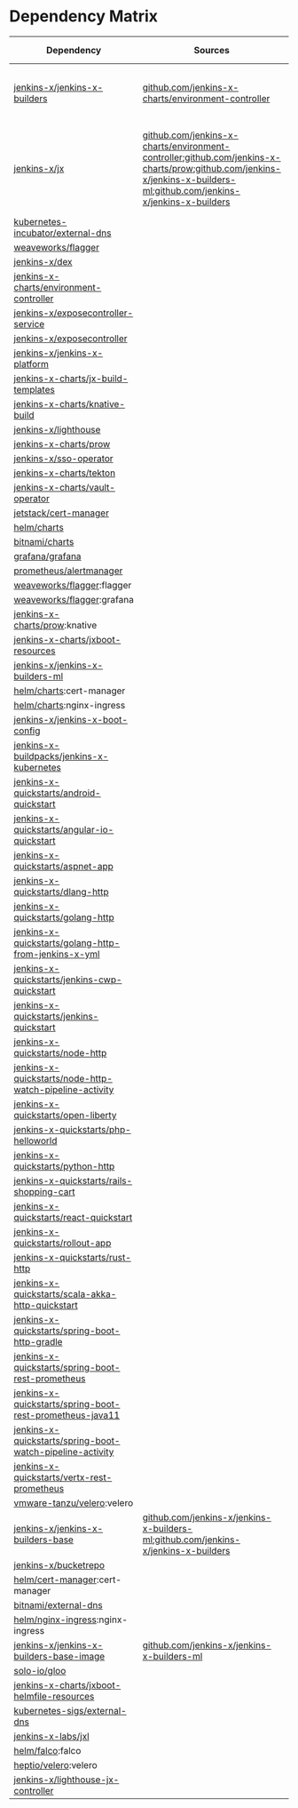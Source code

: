 # Dependency Matrix

Dependency | Sources | Version | Mismatched versions
---------- | ------- | ------- | -------------------
[jenkins-x/jenkins-x-builders](https://github.com/jenkins-x/jenkins-x-builders.git) | [github.com/jenkins-x-charts/environment-controller](https://github.com/jenkins-x-charts/environment-controller) | [2.1.150-769](https://github.com/jenkins-x/jenkins-x-builders/releases/tag/v2.1.150-769) | **0.1.758**: [github.com/jenkins-x-charts/environment-controller](https://github.com/jenkins-x-charts/environment-controller)
[jenkins-x/jx](https://github.com/jenkins-x/jx) | [github.com/jenkins-x-charts/environment-controller](https://github.com/jenkins-x-charts/environment-controller);[github.com/jenkins-x-charts/prow](https://github.com/jenkins-x-charts/prow);[github.com/jenkins-x/jenkins-x-builders-ml](https://github.com/jenkins-x/jenkins-x-builders-ml.git);[github.com/jenkins-x/jenkins-x-builders](https://github.com/jenkins-x/jenkins-x-builders.git) | [2.1.150](https://github.com/jenkins-x/jx/releases/tag/v2.1.150) | **2.0.806**: [github.com/jenkins-x-charts/environment-controller](https://github.com/jenkins-x-charts/environment-controller)<br>**2.1.45**: [github.com/jenkins-x-charts/prow](https://github.com/jenkins-x-charts/prow)
[kubernetes-incubator/external-dns](https://github.com/kubernetes-incubator/external-dns) |  | [2.19.1]() | 
[weaveworks/flagger](https://github.com/weaveworks/flagger) |  | [1.3.0]() | 
[jenkins-x/dex](https://github.com/jenkins-x/dex) |  | [2.13.23]() | 
[jenkins-x-charts/environment-controller](https://github.com/jenkins-x-charts/environment-controller) |  | [0.0.867](https://github.com/jenkins-x-charts/environment-controller/releases/tag/v0.0.867) | 
[jenkins-x/exposecontroller-service](https://github.com/jenkins-x/exposecontroller-service) |  | [1.0.7]() | 
[jenkins-x/exposecontroller](https://github.com/jenkins-x/exposecontroller) |  | [2.3.118](https://github.com/jenkins-x/exposecontroller/releases/tag/v2.3.118) | 
[jenkins-x/jenkins-x-platform](https://github.com/jenkins-x/jenkins-x-platform) |  | [2.0.2405](https://github.com/jenkins-x/jenkins-x-platform/releases/tag/v2.0.2405) | 
[jenkins-x-charts/jx-build-templates](https://github.com/jenkins-x-charts/jx-build-templates) |  | [0.0.1505]() | 
[jenkins-x-charts/knative-build](https://github.com/jenkins-x-charts/knative-build) |  | [0.1.19]() | 
[jenkins-x/lighthouse](https://github.com/jenkins-x/lighthouse) |  | [0.0.850]() | 
[jenkins-x-charts/prow](https://github.com/jenkins-x-charts/prow) |  | [0.0.1773](https://github.com/jenkins-x-charts/prow/releases/tag/v0.0.1773) | 
[jenkins-x/sso-operator](https://github.com/jenkins-x/sso-operator) |  | [1.2.50]() | 
[jenkins-x-charts/tekton](https://github.com/jenkins-x-charts/tekton) |  | [0.0.63]() | 
[jenkins-x-charts/vault-operator](https://github.com/jenkins-x-charts/vault-operator) |  | [0.3.3]() | 
[jetstack/cert-manager](https://github.com/jetstack/cert-manager) |  | [v0.9.1](https://github.com/jetstack/cert-manager/releases/tag/v0.9.1) | 
[helm/charts](https://github.com/helm/charts/tree/master/stable/nginx-ingress) |  | [1.17.1]() | 
[bitnami/charts](https://github.com/bitnami/charts/tree/master/bitnami/external-dns) |  | [2.10.2]() | 
[grafana/grafana](https://github.com/grafana/grafana) |  | [5.5.7]() | 
[prometheus/alertmanager](https://github.com/prometheus/alertmanager) |  | [11.12.1]() | 
[weaveworks/flagger](https://github.com/weaveworks/flagger):flagger |  | [1.2.0](https://github.com/weaveworks/flagger/releases/tag/v1.2.0) | 
[weaveworks/flagger](https://github.com/weaveworks/flagger):grafana |  | [1.5.0]() | 
[jenkins-x-charts/prow](https://github.com/jenkins-x-charts/prow):knative |  | []() | 
[jenkins-x-charts/jxboot-resources](https://github.com/jenkins-x-charts/jxboot-resources) |  | [0.0.43]() | 
[jenkins-x/jenkins-x-builders-ml](https://github.com/jenkins-x/jenkins-x-builders-ml.git) |  | [0.1.1313](https://github.com/jenkins-x/jenkins-x-builders-ml/releases/tag/v0.1.1313) | 
[helm/charts](https://github.com/helm/charts/tree/master/stable/cert-manager):cert-manager |  | [0.6.7]() | 
[helm/charts](https://github.com/helm/charts/tree/master/stable/nginx-ingress):nginx-ingress |  | [1.24.7]() | 
[jenkins-x/jenkins-x-boot-config](https://github.com/jenkins-x/jenkins-x-boot-config) |  | [1.0.101](https://github.com/jenkins-x/jenkins-x-boot-config/releases/tag/v1.0.101) | 
[jenkins-x-buildpacks/jenkins-x-kubernetes](https://github.com/jenkins-x-buildpacks/jenkins-x-kubernetes) |  | [1.0.0](https://github.com/jenkins-x-buildpacks/jenkins-x-kubernetes/releases/tag/v1.0.0) | 
[jenkins-x-quickstarts/android-quickstart](https://github.com/jenkins-x-quickstarts/android-quickstart.git) |  | [1.0.0+d9e925718]() | 
[jenkins-x-quickstarts/angular-io-quickstart](https://github.com/jenkins-x-quickstarts/angular-io-quickstart.git) |  | [1.0.0+bec4b999a]() | 
[jenkins-x-quickstarts/aspnet-app](https://github.com/jenkins-x-quickstarts/aspnet-app.git) |  | [1.0.0+ce1da4a8f]() | 
[jenkins-x-quickstarts/dlang-http](https://github.com/jenkins-x-quickstarts/dlang-http.git) |  | [1.0.0+280f378d2]() | 
[jenkins-x-quickstarts/golang-http](https://github.com/jenkins-x-quickstarts/golang-http.git) |  | [1.0.0+068a14d5f]() | 
[jenkins-x-quickstarts/golang-http-from-jenkins-x-yml](https://github.com/jenkins-x-quickstarts/golang-http-from-jenkins-x-yml.git) |  | [1.0.0+ec39bbfac]() | 
[jenkins-x-quickstarts/jenkins-cwp-quickstart](https://github.com/jenkins-x-quickstarts/jenkins-cwp-quickstart.git) |  | [1.0.0+47fa4d9cd]() | 
[jenkins-x-quickstarts/jenkins-quickstart](https://github.com/jenkins-x-quickstarts/jenkins-quickstart.git) |  | [1.0.0+f31f27201]() | 
[jenkins-x-quickstarts/node-http](https://github.com/jenkins-x-quickstarts/node-http.git) |  | [1.0.0+3ed56e893]() | 
[jenkins-x-quickstarts/node-http-watch-pipeline-activity](https://github.com/jenkins-x-quickstarts/node-http-watch-pipeline-activity.git) |  | [1.0.0+09c7ed32d]() | 
[jenkins-x-quickstarts/open-liberty](https://github.com/jenkins-x-quickstarts/open-liberty.git) |  | [1.0.0+c21a1e0bf]() | 
[jenkins-x-quickstarts/php-helloworld](https://github.com/jenkins-x-quickstarts/php-helloworld.git) |  | [1.0.0+386ed8293]() | 
[jenkins-x-quickstarts/python-http](https://github.com/jenkins-x-quickstarts/python-http.git) |  | [1.0.0+ed258a723]() | 
[jenkins-x-quickstarts/rails-shopping-cart](https://github.com/jenkins-x-quickstarts/rails-shopping-cart.git) |  | [1.0.0+2712fbe9e]() | 
[jenkins-x-quickstarts/react-quickstart](https://github.com/jenkins-x-quickstarts/react-quickstart.git) |  | [1.0.0+f1e295591]() | 
[jenkins-x-quickstarts/rollout-app](https://github.com/jenkins-x-quickstarts/rollout-app.git) |  | [1.0.0+953a29100]() | 
[jenkins-x-quickstarts/rust-http](https://github.com/jenkins-x-quickstarts/rust-http.git) |  | [1.0.0+6a2f622ca]() | 
[jenkins-x-quickstarts/scala-akka-http-quickstart](https://github.com/jenkins-x-quickstarts/scala-akka-http-quickstart.git) |  | [1.0.0+d52c41a04]() | 
[jenkins-x-quickstarts/spring-boot-http-gradle](https://github.com/jenkins-x-quickstarts/spring-boot-http-gradle.git) |  | [1.0.0+6f0115ab3]() | 
[jenkins-x-quickstarts/spring-boot-rest-prometheus](https://github.com/jenkins-x-quickstarts/spring-boot-rest-prometheus.git) |  | [1.0.0+6c43e1d94]() | 
[jenkins-x-quickstarts/spring-boot-rest-prometheus-java11](https://github.com/jenkins-x-quickstarts/spring-boot-rest-prometheus-java11.git) |  | [1.0.0+7e487fce2]() | 
[jenkins-x-quickstarts/spring-boot-watch-pipeline-activity](https://github.com/jenkins-x-quickstarts/spring-boot-watch-pipeline-activity.git) |  | [1.0.0+177d75201]() | 
[jenkins-x-quickstarts/vertx-rest-prometheus](https://github.com/jenkins-x-quickstarts/vertx-rest-prometheus.git) |  | [1.0.0+fd180fd76]() | 
[vmware-tanzu/velero](https://github.com/vmware-tanzu/velero):velero |  | [2.13.3]() | 
[jenkins-x/jenkins-x-builders-base](https://github.com/jenkins-x/jenkins-x-builders-base) | [github.com/jenkins-x/jenkins-x-builders-ml](https://github.com/jenkins-x/jenkins-x-builders-ml.git);[github.com/jenkins-x/jenkins-x-builders](https://github.com/jenkins-x/jenkins-x-builders.git) | [0.0.79](https://github.com/jenkins-x/jenkins-x-builders-base/releases/tag/v0.0.79) | 
[jenkins-x/bucketrepo](https://github.com/jenkins-x/bucketrepo) |  | [0.1.43]() | 
[helm/cert-manager](https://github.com/helm/charts/tree/master/stable/cert-manager):cert-manager |  | [0.6.7]() | 
[bitnami/external-dns](https://github.com/bitnami/charts/tree/master/bitnami/external-dns) |  | [2.20.4]() | 
[helm/nginx-ingress](https://github.com/helm/charts/tree/master/stable/nginx-ingress):nginx-ingress |  | [1.34.2]() | 
[jenkins-x/jenkins-x-builders-base-image](https://github.com/jenkins-x/jenkins-x-builders-base-image) | [github.com/jenkins-x/jenkins-x-builders-ml](https://github.com/jenkins-x/jenkins-x-builders-ml.git) | [0.0.34]() | 
[solo-io/gloo](https://github.com/solo-io/gloo) |  | [1.6.0-beta2](https://github.com/solo-io/gloo/releases/tag/v1.6.0-beta2) | 
[jenkins-x-charts/jxboot-helmfile-resources](https://github.com/jenkins-x-charts/jxboot-helmfile-resources) |  | [1.0.6]() | 
[kubernetes-sigs/external-dns](https://github.com/kubernetes-sigs/external-dns) |  | [3.4.6]() | 
[jenkins-x-labs/jxl](https://github.com/jenkins-x-labs/jxl) |  | [0.0.99](https://github.com/jenkins-x-labs/jxl/releases/tag/v0.0.99) | 
[helm/falco](https://github.com/helm/charts/tree/master/stable/falco):falco |  | [1.1.8]() | 
[heptio/velero](https://github.com/heptio/velero):velero |  | [2.7.4]() | 
[jenkins-x/lighthouse-jx-controller](https://github.com/jenkins-x/lighthouse-jx-controller) |  | [0.0.126]() | 
